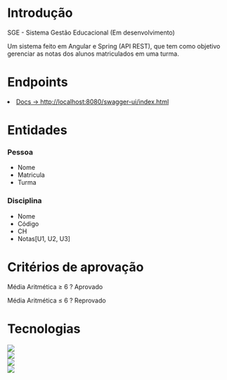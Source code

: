 # Introdução

SGE - Sistema Gestão Educacional (Em desenvolvimento)

Um sistema feito em Angular e Spring (API REST), que tem como objetivo gerenciar as notas dos alunos matriculados em uma turma. 

# Endpoints
  
  <li><a href="http://localhost:8080/swagger-ui/index.html">Docs -> http://localhost:8080/swagger-ui/index.html</a></li>

# Entidades

### Pessoa

- Nome
- Matricula
- Turma

### Disciplina

- Nome
- Código
- CH
- Notas[U1, U2, U3]

# Critérios de aprovação

Média Aritmética ≥ 6 ? Aprovado 

Média Aritmética  ≤ 6 ? Reprovado

# Tecnologias

  <a href="https://angular.io/">
  <img src="https://img.shields.io/badge/Angular-C40033?style=for-the-badge&logo=angular&logoColor=white" />
  </a> <br/>

  <a href="https://spring.io/projects/spring-boot/">
  <img src="https://img.shields.io/badge/Spring-6DB33F?style=for-the-badge&logo=spring&logoColor=white" />
  </a> <br/>

  <a href="https://www.postgresql.org/">
    <img src="https://img.shields.io/badge/PostgreSQL-316192?style=for-the-badge&logo=postgresql&logoColor=white" />
  </a> <br/>

  <a href="https://springdoc.org/">
    <img src="https://img.shields.io/badge/Swagger%20Ui-85EA2D?style=for-the-badge&logo=swagger&logoColor=white" />
  </a> <br/>

